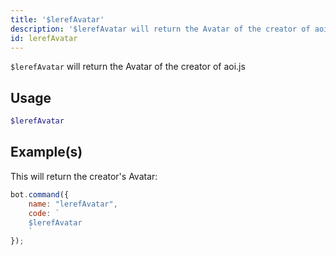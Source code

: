 ```yaml
---
title: '$lerefAvatar'
description: '$lerefAvatar will return the Avatar of the creator of aoi.js'
id: lerefAvatar
---
```


`$lerefAvatar` will return the Avatar of the creator of aoi.js

## Usage

```php
$lerefAvatar
```

## Example(s)

This will return the creator's Avatar:

```javascript
bot.command({
    name: "lerefAvatar",
    code: `
    $lerefAvatar
    `
});
```